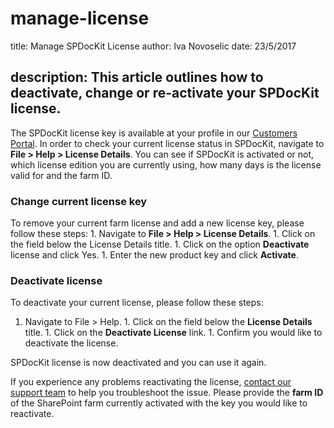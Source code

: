 # manage-license

title: Manage SPDocKit License author: Iva Novoselic date: 23/5/2017

## description: This article outlines how to deactivate, change or re-activate your SPDocKit license.

The SPDocKit license key is available at your profile in our [Customers Portal](https://my.syskit.com). In order to check your current license status in SPDocKit, navigate to **File &gt; Help &gt; License Details**. You can see if SPDocKit is activated or not, which license edition you are currently using, how many days is the license valid for and the farm ID.

### Change current license key

To remove your current farm license and add a new license key, please follow these steps: 1. Navigate to **File &gt; Help &gt; License Details**. 1. Click on the field below the License Details title. 1. Click on the option **Deactivate** license and click Yes. 1. Enter the new product key and click **Activate**.

### Deactivate license

To deactivate your current license, please follow these steps:  
1. Navigate to File &gt; Help. 1. Click on the field below the **License Details** title. 1. Click on the **Deactivate License** link. 1. Confirm you would like to deactivate the license.

SPDocKit license is now deactivated and you can use it again.

If you experience any problems reactivating the license, [contact our support team](https://www.syskit.com/company/contact-us/) to help you troubleshoot the issue. Please provide the **farm ID** of the SharePoint farm currently activated with the key you would like to reactivate.

